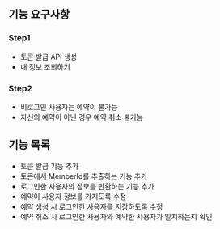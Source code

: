## 기능 요구사항

### Step1

* 토큰 발급 API 생성
* 내 정보 조회하기

### Step2

* 비로그인 사용자는 예약이 불가능
* 자신의 예약이 아닌 경우 예약 취소 불가능

## 기능 목록

* 토큰 발급 기능 추가
* 토큰에서 MemberId를 추출하는 기능 추가
* 로그인한 사용자의 정보를 반환하는 기능 추가
* 예약이 사용자 정보를 가지도록 수정
* 예약 생성 시 로그인한 사용자를 저장하도록 수정
* 예약 취소 시 로그인한 사용자와 예약한 사용자가 일치하는지 확인